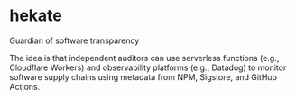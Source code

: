 # hekate
Guardian of software transparency

The idea is that independent auditors can use serverless functions (e.g., Cloudflare Workers) and observability platforms (e.g., Datadog) to monitor software supply chains using metadata from NPM, Sigstore, and GitHub Actions.

